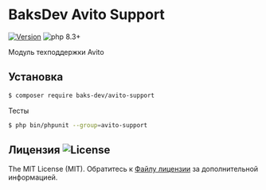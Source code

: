 # BaksDev Avito Support

[![Version](https://img.shields.io/badge/version-7.1.16-blue)](https://github.com/baks-dev/avito-support/releases)
![php 8.3+](https://img.shields.io/badge/php-min%208.3-red.svg)

Модуль техподдержки Avito

## Установка

``` bash
$ composer require baks-dev/avito-support
```

Тесты

``` bash
$ php bin/phpunit --group=avito-support
```

## Лицензия ![License](https://img.shields.io/badge/MIT-green)

The MIT License (MIT). Обратитесь к [Файлу лицензии](LICENSE.md) за дополнительной информацией.

